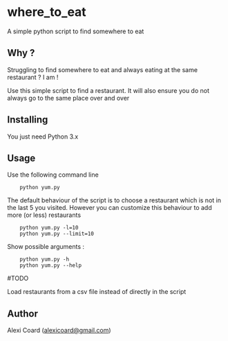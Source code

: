 # where_to_eat

A simple python script to find somewhere to eat

## Why ?

Struggling to find somewhere to eat and always eating at the same restaurant ? I am !


Use this simple script to find a restaurant. It will also ensure you do not always go to the same place over and over

## Installing

You just need Python 3.x

## Usage

Use the following command line

````
    python yum.py
````

The default behaviour of the script is to choose a restaurant which is not
in the last 5 you visited. However you can customize this behaviour to add more (or less) restaurants

````
    python yum.py -l=10
    python yum.py --limit=10
````

Show possible arguments :
````
    python yum.py -h
    python yum.py --help
````
#TODO 

Load restaurants from a csv file instead of directly in the script

## Author

Alexi Coard (alexicoard@gmail.com)
